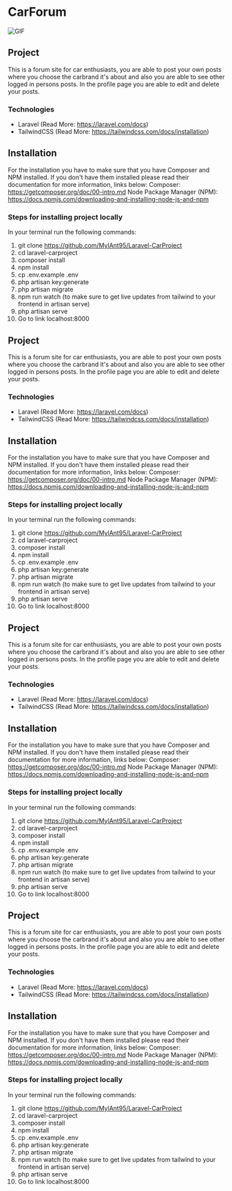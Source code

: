 # CarForum

![GIF](https://giphy.com/gifs/cars-event-arena-Pcv4mkn0nya76/giphy.gif)

## Project
This is a forum site for car enthusiasts, you are able to post your own posts where you choose the carbrand it's about and also you are able to see other logged in persons posts. 
In the profile page you are able to edit and delete your posts. 

### Technologies

* Laravel (Read More: https://laravel.com/docs)
* TailwindCSS (Read More: https://tailwindcss.com/docs/installation)

## Installation 

For the installation you have to make sure that you have Composer and NPM installed. 
If you don't have them installed please read their documentation for more information, links below: 
Composer: https://getcomposer.org/doc/00-intro.md 
Node Package Manager (NPM): https://docs.npmjs.com/downloading-and-installing-node-js-and-npm
 
### Steps for installing project locally

In your terminal run the following commands:
1. git clone https://github.com/MylAnt95/Laravel-CarProject
2. cd laravel-carproject
3. composer install 
4. npm install 
5. cp .env.example .env
6. php artisan key:generate
7. php artisan migrate
8. npm run watch (to make sure to get live updates from tailwind to your frontend in artisan serve) 
9. php artisan serve
10. Go to link localhost:8000
## Project
This is a forum site for car enthusiasts, you are able to post your own posts where you choose the carbrand it's about and also you are able to see other logged in persons posts. 
In the profile page you are able to edit and delete your posts. 

### Technologies

* Laravel (Read More: https://laravel.com/docs)
* TailwindCSS (Read More: https://tailwindcss.com/docs/installation)

## Installation 

For the installation you have to make sure that you have Composer and NPM installed. 
If you don't have them installed please read their documentation for more information, links below: 
Composer: https://getcomposer.org/doc/00-intro.md 
Node Package Manager (NPM): https://docs.npmjs.com/downloading-and-installing-node-js-and-npm
 
### Steps for installing project locally

In your terminal run the following commands:
1. git clone https://github.com/MylAnt95/Laravel-CarProject
2. cd laravel-carproject
3. composer install 
4. npm install 
5. cp .env.example .env
6. php artisan key:generate
7. php artisan migrate
8. npm run watch (to make sure to get live updates from tailwind to your frontend in artisan serve) 
9. php artisan serve
10. Go to link localhost:8000
## Project
This is a forum site for car enthusiasts, you are able to post your own posts where you choose the carbrand it's about and also you are able to see other logged in persons posts. 
In the profile page you are able to edit and delete your posts. 

### Technologies

* Laravel (Read More: https://laravel.com/docs)
* TailwindCSS (Read More: https://tailwindcss.com/docs/installation)

## Installation 

For the installation you have to make sure that you have Composer and NPM installed. 
If you don't have them installed please read their documentation for more information, links below: 
Composer: https://getcomposer.org/doc/00-intro.md 
Node Package Manager (NPM): https://docs.npmjs.com/downloading-and-installing-node-js-and-npm
 
### Steps for installing project locally

In your terminal run the following commands:
1. git clone https://github.com/MylAnt95/Laravel-CarProject
2. cd laravel-carproject
3. composer install 
4. npm install 
5. cp .env.example .env
6. php artisan key:generate
7. php artisan migrate
8. npm run watch (to make sure to get live updates from tailwind to your frontend in artisan serve) 
9. php artisan serve
10. Go to link localhost:8000
## Project

This is a forum site for car enthusiasts, you are able to post your own posts where you choose the carbrand it's about and also you are able to see other logged in persons posts.
In the profile page you are able to edit and delete your posts.

### Technologies

-   Laravel (Read More: https://laravel.com/docs)
-   TailwindCSS (Read More: https://tailwindcss.com/docs/installation)

## Installation

For the installation you have to make sure that you have Composer and NPM installed.
If you don't have them installed please read their documentation for more information, links below:
Composer: https://getcomposer.org/doc/00-intro.md
Node Package Manager (NPM): https://docs.npmjs.com/downloading-and-installing-node-js-and-npm

### Steps for installing project locally

In your terminal run the following commands:

1. git clone https://github.com/MylAnt95/Laravel-CarProject
2. cd laravel-carproject
3. composer install
4. npm install
5. cp .env.example .env
6. php artisan key:generate
7. php artisan migrate
8. npm run watch (to make sure to get live updates from tailwind to your frontend in artisan serve)
9. php artisan serve
10. Go to link localhost:8000
